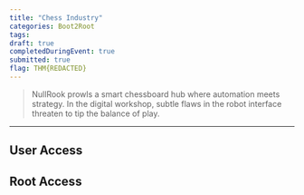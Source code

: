 ```yaml
---
title: "Chess Industry"
categories: Boot2Root
tags: 
draft: true
completedDuringEvent: true
submitted: true
flag: THM{REDACTED}
---
```

> NullRook prowls a smart chessboard hub where automation meets strategy. In the digital workshop, subtle flaws in the robot interface threaten to tip the balance of play.

---

## User Access

## Root Access
